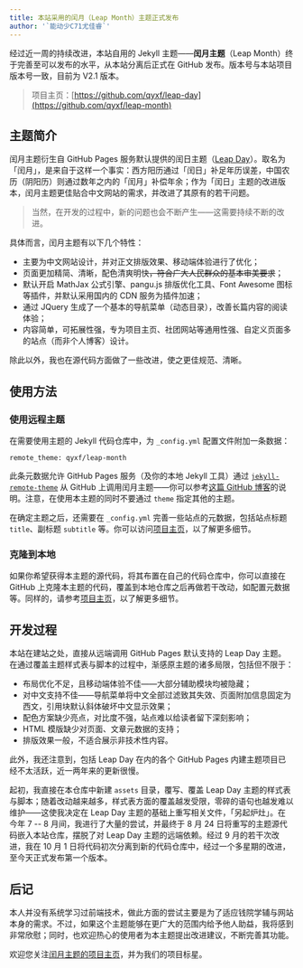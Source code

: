 ```yaml
---
title: 本站采用的闰月（Leap Month）主题正式发布
author: '`能动少C71尤佳睿`'
---
```


经过近一周的持续改进，本站自用的 Jekyll 主题——**闰月主题**（Leap Month）终于完善至可以发布的水平，从本站分离后正式在 GitHub 发布。版本号与本站项目版本号一致，目前为 V2.1 版本。

> 项目主页：[https://github.com/qyxf/leap-day](https://github.com/qyxf/leap-month)

## 主题简介
闰月主题衍生自 GitHub Pages 服务默认提供的闰日主题（[Leap Day](https://github.com/pages-themes/leap-day)）。取名为「闰月」，是来自于这样一个事实：西方阳历通过「闰日」补足年历误差，中国农历（阴阳历）则通过数年之内的「闰月」补偿年余；作为「闰日」主题的改进版本，闰月主题更佳贴合中文网站的需求，并改进了其原有的若干问题。

> 当然，在开发的过程中，新的问题也会不断产生——这需要持续不断的改进。

具体而言，闰月主题有以下几个特性：

- 主要为中文网站设计，并对正文排版效果、移动端体验进行了优化；
- 页面更加精简、清晰，配色清爽明快~~，符合广大人民群众的基本审美要求~~；
- 默认开启 MathJax 公式引擎、pangu.js 排版优化工具、Font Awesome 图标等插件，并默认采用国内的 CDN 服务为插件加速；
- 通过 JQuery 生成了一个基本的导航菜单（动态目录），改善长篇内容的阅读体验；
- 内容简单，可拓展性强，专为项目主页、社团网站等通用性强、自定义页面多的站点（而非个人博客）设计。

除此以外，我也在源代码方面做了一些改进，使之更佳规范、清晰。

## 使用方法

### 使用远程主题
在需要使用主题的 Jekyll 代码仓库中，为 `_config.yml` 配置文件附加一条数据：

```
remote_theme: qyxf/leap-month
```

此条元数据允许 GitHub Pages 服务（及你的本地 Jekyll 工具）通过 [`jekyll-remote-theme`](https://github.com/benbalter/jekyll-remote-theme) 从 GitHub 上调用闰月主题——你可以参考[这篇 GitHub 博客](https://github.blog/2017-11-29-use-any-theme-with-github-pages/)的说明。注意，在使用本主题的同时不要通过 `theme` 指定其他的主题。

在确定主题之后，还需要在 `_config.yml` 完善一些站点的元数据，包括站点标题 `title`、副标题 `subtitle` 等。你可以访问[项目主页](https://github.com/qyxf/leap-month)，以了解更多细节。

### 克隆到本地

如果你希望获得本主题的源代码，将其布置在自己的代码仓库中，你可以直接在 GitHub 上克隆本主题的代码，覆盖到本地仓库之后再做若干改动，如配置元数据等。同样的，请参考[项目主页](https://github.com/qyxf/leap-month)，以了解更多细节。

## 开发过程
本站在建站之处，直接从远端调用 GitHub Pages 默认支持的 Leap Day 主题。在通过覆盖主题样式表与脚本的过程中，渐感原主题的诸多局限，包括但不限于：

- 布局优化不足，且移动端体验不佳——大部分辅助模块均被隐藏；
- 对中文支持不佳——导航菜单将中文全部过滤致其失效、页面附加信息固定为西文，引用块默认斜体破坏中文显示效果；
- 配色方案缺少亮点，对比度不强，站点难以给读者留下深刻影响；
- HTML 模版缺少对页面、文章元数据的支持；
- 排版效果一般，不适合展示非技术性内容。

此外，我还注意到，包括 Leap Day 在内的各个 GitHub Pages 内建主题项目已经不太活跃，近一两年来的更新很慢。

起初，我直接在本仓库中新建 `assets` 目录，覆写、覆盖 Leap Day 主题的样式表与脚本；随着改动越来越多，样式表方面的覆盖越发受限，零碎的语句也越发难以维护——这使我决定在 Leap Day 主题的基础上重写相关文件，「另起炉灶」。在今年 7 -- 8 月间，我进行了大量的尝试，并最终于 8 月 24 日将重写的主题源代码嵌入本站仓库，摆脱了对 Leap Day 主题的远端依赖。经过 9 月的若干次改进，我在 10 月 1 日将代码初次分离到新的代码仓库中，经过一个多星期的改进，至今天正式发布第一个版本。

## 后记
本人并没有系统学习过前端技术，做此方面的尝试主要是为了适应钱院学辅与网站本身的需求。不过，如果这个主题能够在更广大的范围内给予他人助益，我将感到非常欣慰；同时，也欢迎热心的使用者为本主题提出改进建议，不断完善其功能。

欢迎您关注[闰月主题的项目主页](https://github.com/qyxf/leap-month)，并为我们的项目标星。
